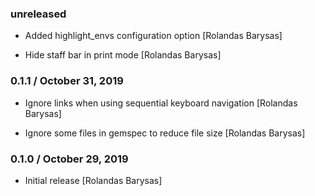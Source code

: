 ### unreleased

* Added highlight_envs configuration option [Rolandas Barysas]

* Hide staff bar in print mode [Rolandas Barysas]

### 0.1.1 / October 31, 2019

* Ignore links when using sequential keyboard navigation [Rolandas Barysas]

* Ignore some files in gemspec to reduce file size [Rolandas Barysas]

### 0.1.0 / October 29, 2019

* Initial release [Rolandas Barysas]
